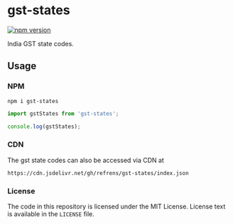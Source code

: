 # gst-states

[![npm version](https://badge.fury.io/js/gst-states.svg)](https://www.npmjs.com/package/gst-states)

India GST state codes.

## Usage

### NPM

`npm i gst-states`

```js
import gstStates from 'gst-states';

console.log(gstStates);
```

### CDN

The gst state codes can also be accessed via CDN at

`https://cdn.jsdelivr.net/gh/refrens/gst-states/index.json`

### License

The code in this repository is licensed under the MIT License. License text is available in the `LICENSE` file.
